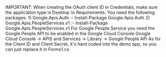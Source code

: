 
IMPORTANT: When creating the OAuth client ID in Credentials, make sure the applicaiton type is Desktop \n
Requirements:
   You need the following packages:
      1) Google.Apis.Auth :- Install-Package Google.Apis.Auth
      2) Google.Apis.PeopleServices.v1  :- Install-Package Google.Apis.PeopleServices.v1 
    For Google People Service you need the Google People API to be enabled in the Google Cloud Console
       Google Cloud Console -> APIS and Services -> Library -> Google People APi
As for the Client ID and Client Secret, it's hard coded into the demo app, so you can just replace it in Forms1.cs 
